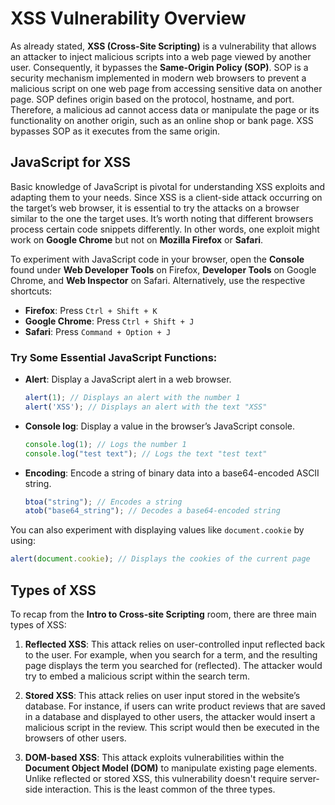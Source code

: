 # XSS Vulnerability Overview

As already stated, **XSS (Cross-Site Scripting)** is a vulnerability that allows an attacker to inject malicious scripts into a web page viewed by another user. Consequently, it bypasses the **Same-Origin Policy (SOP)**. SOP is a security mechanism implemented in modern web browsers to prevent a malicious script on one web page from accessing sensitive data on another page. SOP defines origin based on the protocol, hostname, and port. Therefore, a malicious ad cannot access data or manipulate the page or its functionality on another origin, such as an online shop or bank page. XSS bypasses SOP as it executes from the same origin.

## JavaScript for XSS

Basic knowledge of JavaScript is pivotal for understanding XSS exploits and adapting them to your needs. Since XSS is a client-side attack occurring on the target’s web browser, it is essential to try the attacks on a browser similar to the one the target uses. It’s worth noting that different browsers process certain code snippets differently. In other words, one exploit might work on **Google Chrome** but not on **Mozilla Firefox** or **Safari**.

To experiment with JavaScript code in your browser, open the **Console** found under **Web Developer Tools** on Firefox, **Developer Tools** on Google Chrome, and **Web Inspector** on Safari. Alternatively, use the respective shortcuts:

- **Firefox**: Press `Ctrl + Shift + K`
- **Google Chrome**: Press `Ctrl + Shift + J`
- **Safari**: Press `Command + Option + J`

### Try Some Essential JavaScript Functions:

- **Alert**: Display a JavaScript alert in a web browser.
    ```javascript
    alert(1); // Displays an alert with the number 1
    alert('XSS'); // Displays an alert with the text "XSS"
    ```

- **Console log**: Display a value in the browser’s JavaScript console.
    ```javascript
    console.log(1); // Logs the number 1
    console.log("test text"); // Logs the text "test text"
    ```

- **Encoding**: Encode a string of binary data into a base64-encoded ASCII string.
    ```javascript
    btoa("string"); // Encodes a string
    atob("base64_string"); // Decodes a base64-encoded string
    ```

You can also experiment with displaying values like `document.cookie` by using:
```javascript
alert(document.cookie); // Displays the cookies of the current page
```

## Types of XSS

To recap from the **Intro to Cross-site Scripting** room, there are three main types of XSS:

1. **Reflected XSS**: This attack relies on user-controlled input reflected back to the user. For example, when you search for a term, and the resulting page displays the term you searched for (reflected). The attacker would try to embed a malicious script within the search term.
   
2. **Stored XSS**: This attack relies on user input stored in the website’s database. For instance, if users can write product reviews that are saved in a database and displayed to other users, the attacker would insert a malicious script in the review. This script would then be executed in the browsers of other users.

3. **DOM-based XSS**: This attack exploits vulnerabilities within the **Document Object Model (DOM)** to manipulate existing page elements. Unlike reflected or stored XSS, this vulnerability doesn't require server-side interaction. This is the least common of the three types.